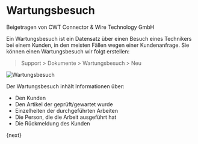 # Wartungsbesuch
<span class="text-muted contributed-by">Beigetragen von CWT Connector & Wire Technology GmbH</span>

Ein Wartungsbesuch ist ein Datensatz über einen Besuch eines Technikers bei einem Kunden, in den meisten Fällen wegen einer Kundenanfrage. Sie können einen Wartungsbesuch wir folgt erstellen:

> Support > Dokumente > Wartungsbesuch > Neu

<img class="screenshot" alt="Wartungsbesuch" src="/assets/erpnext_docs/assets/img/support/maintenance-visit.png">

Der Wartungsbesuch inhält Informationen über:

* Den Kunden
* Den Artikel der geprüft/gewartet wurde
* Einzelheiten der durchgeführten Arbeiten
* Die Person, die die Arbeit ausgeführt hat
* Die Rückmeldung des Kunden

{next}
